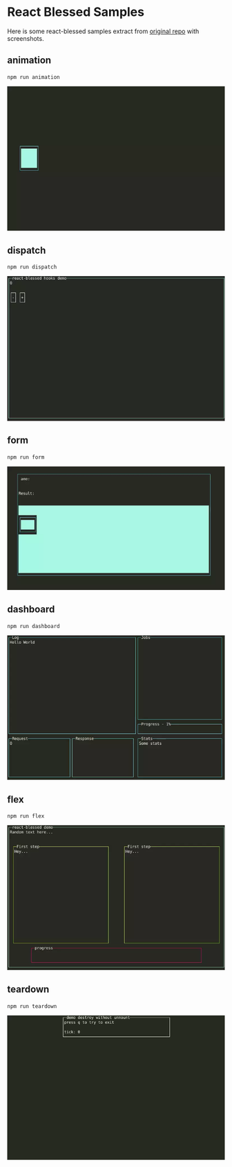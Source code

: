 # React Blessed Samples

Here is some react-blessed samples extract from [original repo](https://github.com/Yomguithereal/react-blessed) with screenshots.

## animation

```shell
npm run animation
```

![ ](./img/animation.webp)

## dispatch

```shell
npm run dispatch
```

![](./img/dispatch.webp)

## form

```shell
npm run form
```

![](./img/form.webp)

## dashboard

```shell
npm run dashboard
```

![](./img/dashboard.webp)

## flex

```shell
npm run flex
```

![](./img/flex.webp)

## teardown

```shell
npm run teardown
```

![](./img/teardown.webp)